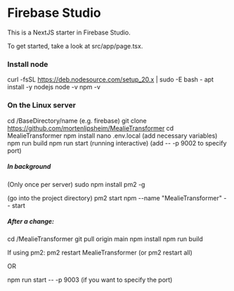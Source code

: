 # Firebase Studio

This is a NextJS starter in Firebase Studio.

To get started, take a look at src/app/page.tsx.

### Install node
curl -fsSL https://deb.nodesource.com/setup_20.x | sudo -E bash -
apt install -y nodejs
node -v
npm -v

### On the Linux server
cd /BaseDirectory/name (e.g. firebase)
git clone https://github.com/mortenlipsheim/MealieTransformer
cd MealieTransformer
npm install
nano .env.local (add necessary variables)
npm run build
npm run start (running interactive) (add -- -p 9002 to specify port)

##### In background
(Only once per server)
sudo npm install pm2 -g

(go into the project directory)
pm2 start npm --name "MealieTransformer" -- start

##### After a change:
cd /MealieTransformer
git pull origin main
npm install
npm run build

If using pm2: pm2 restart MealieTransformer (or pm2 restart all)

OR

npm run start -- -p 9003 (if you want to specify the port)
